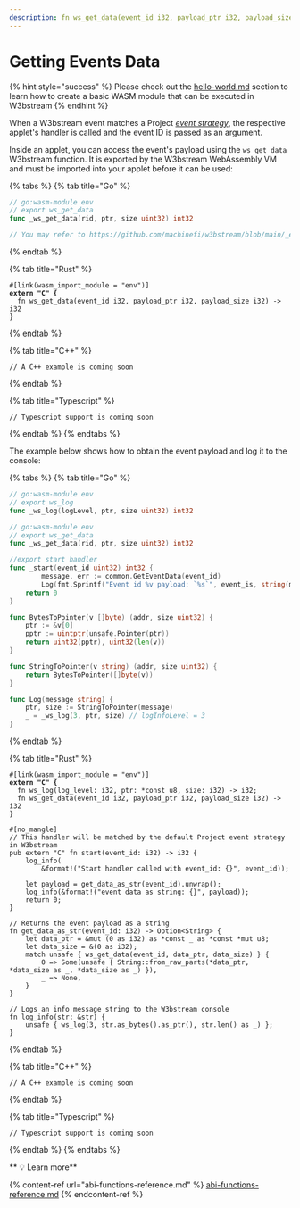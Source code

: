 ```yaml
---
description: fn ws_get_data(event_id i32, payload_ptr i32, payload_size i32) -> i32
---
```


# Getting Events Data

{% hint style="success" %}
Please check out the [hello-world.md](hello-world.md "mention") section to learn how to create a basic WASM module that can be executed in W3bstream
{% endhint %}

When a W3bstream event matches a Project [_event strategy_](../get-started/w3bstream-studio/creating-strategies.md), the respective applet's handler is called and the event ID is passed as an argument.

Inside an applet, you can access the event's payload using the `ws_get_data` W3bstream function. It is exported by the W3bstream WebAssembly VM and must be imported into your applet before it can be used:

{% tabs %}
{% tab title="Go" %}
```go
// go:wasm-module env
// export ws_get_data
func _ws_get_data(rid, ptr, size uint32) int32

// You may refer to https://github.com/machinefi/w3bstream/blob/main/_examples/wasm_common_go/imports.go#L38, or use the `GetDataByRID` defined in wasm_common_go to fetch event's payload.
```
{% endtab %}

{% tab title="Rust" %}
<pre class="language-rust"><code class="lang-rust">#[link(wasm_import_module = "env")]
<strong>extern "C" {
</strong>  fn ws_get_data(event_id i32, payload_ptr i32, payload_size i32) -> i32
}</code></pre>
{% endtab %}

{% tab title="C++" %}
```
// A C++ example is coming soon
```
{% endtab %}

{% tab title="Typescript" %}
```
// Typescript support is coming soon
```
{% endtab %}
{% endtabs %}

The example below shows how to obtain the event payload and log it to the console:

{% tabs %}
{% tab title="Go" %}
```go
// go:wasm-module env
// export ws_log
func _ws_log(logLevel, ptr, size uint32) int32

// go:wasm-module env
// export ws_get_data
func _ws_get_data(rid, ptr, size uint32) int32

//export start handler
func _start(event_id uint32) int32 {
        message, err := common.GetEventData(event_id)
        Log(fmt.Sprintf("Event id %v payload: `%s`", event_is, string(message)))
	return 0
}

func BytesToPointer(v []byte) (addr, size uint32) {
	ptr := &v[0]
	pptr := uintptr(unsafe.Pointer(ptr))
	return uint32(pptr), uint32(len(v))
}

func StringToPointer(v string) (addr, size uint32) {
	return BytesToPointer([]byte(v))
}

func Log(message string) {
	ptr, size := StringToPointer(message)
	_ = _ws_log(3, ptr, size) // logInfoLevel = 3
}
```
{% endtab %}

{% tab title="Rust" %}
<pre class="language-rust"><code class="lang-rust">#[link(wasm_import_module = "env")]
<strong>extern "C" {
</strong>  fn ws_log(log_level: i32, ptr: *const u8, size: i32) -> i32;
  fn ws_get_data(event_id i32, payload_ptr i32, payload_size i32) -> i32
}

#[no_mangle]
// This handler will be matched by the default Project event strategy in W3bstream
pub extern "C" fn start(event_id: i32) -> i32 {
    log_info(
        &#x26;format!("Start handler called with event_id: {}", event_id));

    let payload = get_data_as_str(event_id).unwrap();
    log_info(&#x26;format!("event data as string: {}", payload));
    return 0;
}

// Returns the event payload as a string
fn get_data_as_str(event_id: i32) -> Option&#x3C;String> {
    let data_ptr = &#x26;mut (0 as i32) as *const _ as *const *mut u8;
    let data_size = &#x26;(0 as i32);
    match unsafe { ws_get_data(event_id, data_ptr, data_size) } {
        0 => Some(unsafe { String::from_raw_parts(*data_ptr, *data_size as _, *data_size as _) }),
        _ => None,
    }
}

// Logs an info message string to the W3bstream console
fn log_info(str: &#x26;str) {
    unsafe { ws_log(3, str.as_bytes().as_ptr(), str.len() as _) };
}</code></pre>
{% endtab %}

{% tab title="C++" %}
```
// A C++ example is coming soon
```
{% endtab %}

{% tab title="Typescript" %}
```
// Typescript support is coming soon
```
{% endtab %}
{% endtabs %}

&#x20;** **<mark style="color:purple;">**💡 Learn more**</mark>

{% content-ref url="abi-functions-reference.md" %}
[abi-functions-reference.md](abi-functions-reference.md)
{% endcontent-ref %}
